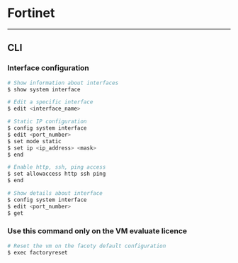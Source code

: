 # Fortinet 

---

## CLI

### Interface configuration

```sh
# Show information about interfaces
$ show system interface 

# Edit a specific interface
$ edit <interface_name>

# Static IP configuration
$ config system interface
$ edit <port_number>
$ set mode static
$ set ip <ip_address> <mask>
$ end

# Enable http, ssh, ping access
$ set allowaccess http ssh ping
$ end

# Show details about interface
$ config system interface
$ edit <port_number>
$ get
```

### Use this command only on the VM evaluate licence 

```bash
# Reset the vm on the facoty default configuration
$ exec factoryreset
```
